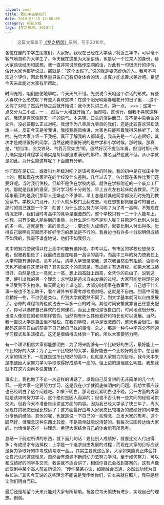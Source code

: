 ```yaml
---
layout: post
title: 致初中生朋友们
date: 2010-03-15 12:00:03
category: 朝花夕拾
tags: [梦之栖居, 2010年]
---
```


> 这篇文章属于[《梦之栖居》](/posts/where-the-dreams-reside/)系列，写于2010年。
	
<!--more-->

各位在座的中学生朋友们，大家好。我现在已经在大学读了将近三年书，可以毫不客气地自称为大学生了。今天我在这里为大家讲话，也是以一个过来人的身份，给大家谈谈经历和感想。我一直非常讨厌做作空洞的话，对此有一句很流行的评价，估计大家也都听说过，那就是：“这个太假了。”说的就是姿态虚伪的人。我可不喜欢这个评价，因此我尽量只说自己有切身体会的话，求真才能求善求美对吧。希望今天来此能对大家有所帮助。

时间充裕，咱们随便地聊哈。今天天气不错。先说说今天咱这个讲话的形式。有些人喜欢什么形式呢？有些人喜欢这样：在这个阳光明媚春暖花开的日子里……这个太假了对吧？然后开场之后就开始说：我今天只讲三点。第一点， ×××；这第一点又分为三小点，一……然后一大堆就开始了。当然啦，这也行。但我不喜欢这样的。我还是喜欢像聊天一样的语气。本来嘛，口头的演讲而已，又不是中央会议的文件，没必要那么正式对吧。我想作为八零后九零后的我们，还是比较喜欢轻松活泼一些。反正今天是听我讲，我按我得风格讲，大家也只能照着我得风格听了，哈哈。先给大家介绍一下我吧。真正了解我的人都知道，我首先是一个心态很好，其次才是成绩很好的同学。当然这成绩很好说的是中学和小学时候。那时候，那真是，“想当年、金戈铁马、气吞万里如虎”啊。虽然好汉不提当年勇，但当时那小孩儿确实是对课程学习确实是每科都追求满分的那种，排名当然也就不低。从小学就是如此。为什么能这样呢？下面自有分解。

你们现在是初三，或者叫九年级对吧？是该考高中的时候。我的初中是在张庄中学上的，那和现在大家所在的学校没什么差别。几年过去了，估计现在条件比我们还要好呢。当时我们住校，但却不是住在学校内部，就住在学校附近的一个废弃工厂内。那就是我们的寝室。那时学习都十分刻苦。早上五点左右起床就去教室。而我印象最深的是我们那帮人还嫌这个不够早，早上总是趁其他同学都没到时先跑到教室读书。学校大门没开，几个人就从校门上翻过去。现在想想都佩服当时的自己。那时的自己就是一个字：刻苦！为什么这么努力学习呢？为了考一高啊。不知现在情况怎样，我们当时考高中的竞争是很激烈的。整个学校只有一二十个人能考上。你想，只有少数人能得到的事情，为什么是你而不是别人呢？只能是你比别人付出的多一些。这就是我一直的信念之一：要比别人成绩好，就要比别人付出得多。觉得自己聪明有天赋而不好好学习的想法是不行的。我身边也有许多十分聪明但成绩不如我的，我毫不谦虚地说，他们不如我努力。

初中的努力使我得以在上高中时能有选择权。中考以后，有市区的学校也想录取我，但被我拒绝了；我最终还是在咱县一高读的高中。而高中三年的努力使我在上大学时能有选择权。高考以后，清华大学想录取我，这次我当然没有拒绝，否则今天也不能坐在这里对吧？其实说这个的意思是，有成绩才有选择权。如果大家成绩很好，自然是想上一高就上一高，想上四高就上四高，全凭你的自由了。说到这里，便引出我的另一个理念：求学就是追求自由发展的过程。大家可能觉得现在的生活受到不少拘束。每天固定的上课吃饭，大部分时间呆在教室里。自己想干什么事一般也不怎么敢干，看个课外书都得考虑考虑对吧。这就是不自由。到高中可能会稍好一些，不过仍是类似。但到大学就截然不同了。到大学基本就可以自由发展了。必修的课程每周也就占去一半多一点的时间。其他时间安排就靠自己任意支配了。你可以选修自己喜欢的任何课程。而且上课也是很自由的，时间地点很分散，也没人像现在的老师那样管你。当然你有什么其他爱好和特长也可以发展。当然，我一直说大学是自由但不轻松。在我们学校，竞争是很激烈的，整天也会很忙。但起码这是在自由的前提下自己给自己找的事情。总之，那是一种与中学完全不同的学习模式和生活模式。这还是很值得去体验一下的。所以大家要努力啊。

有一个理论相信大家都能想明白：为了将来能够有一个比较好的生活，最好能上一个比较好的大学；为了上一个比较好的大学，最好能去一个比较好的高中。在目前大家的情况下，一高就是这所比较好的高中，也就是大家努力的目标。我今天本来是来鼓励大家努力学习争取取得好成绩考一高的。但上边的道理这么明显，我想我就不在这方面再多说废话了。

事实上，我也做了不止一次这样的讲话了，发现自己反复讲的无非简单的几个内容。一是大家一定要努力学习。这是我在小学就彻底搞明白的问题。我想大家应该也已经明白了这个问题吧。如果不明白，那现在赶紧明白也不晚。另一方面的内容就是该如何努力学习。这个绝对是因人而异的；但也不否认有一些共同的经验可供交流。但我今天不准备继续讲这方面的内容。因为我已经大学读了快三年了，离大家现在的状态已经比较远了；这方面最好由与大家状态比较接近的成绩好的同学去分享他的经验。其他的呢，也就是说一下自己的一些理念，启发大家的思考。这个固然好，但理念这种东西比较虚，不是简单就能说清楚的。我每次试图传达给大家的，也恰恰是这样一些理念。希望大家结合自己的体会能有所思考。

总结一下前边所讲的东西，就下面几句话：要比别人成绩好，就要比别人付出得多；有成绩才有选择权；上学是一个追求自由发展的过程；而现在大家的目标应该是努力争取好的中考成绩考取一高。。其实主要就这么多。大家如果能真正体会并让自己认同这些理念，自然会有源源不断的动力去努力学习。至于如何努力，可以和成绩好的同学多交流，我讲就不适合讲了，相信你自己会找到答案的。这有点像武侠剧中某个高人前辈所说的，“传你某某心诀，如能融会贯通，必然武功修为日益长进。”其实今天说的这些理念不能说是我传给你们，它本来就在那儿，我只是想让你们明白而已。

最后还是希望今天来此能对大家有所帮助。祝各位每天愉快有进步，实现自己的理想。谢谢。